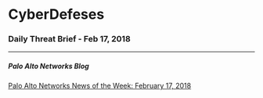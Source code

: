 # CyberDefeses
### Daily Threat Brief - Feb 17, 2018

 
-----
 
##### Palo Alto Networks Blog
[Palo Alto Networks News of the Week: February 17, 2018](http://feedproxy.google.com/~r/PaloAltoNetworks/~3/7zeXz0Fax7s/)
 
